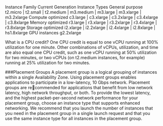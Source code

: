 

Instance Family Current Generation Instance Types
General purpose t2.micro | t2.small | t2.medium | m3.medium | m3.large |
m3.xlarge | m3.2xlarge
Compute optimized c3.large | c3.xlarge | c3.2xlarge | c3.4xlarge | c3.8xlarge
Memory optimized r3.large | r3.xlarge | r3.2xlarge | r3.4xlarge | r3.8xlarge
Storage optimized  i2.xlarge | i2.2xlarge | i2.4xlarge | i2.8xlarge |
hs1.8xlarge
GPU instances g2.2xlarge

What is a CPU credit?
One CPU credit is equal to one vCPU running at 100% utilization for one minute. Other combinations of
vCPUs, utilization, and time are also equal one CPU credit, such as one vCPU running at 50% utilization
for two minutes, or two vCPUs (on t2.medium instances, for example) running at 25% utilization for two
minutes.

###Placement Groups
A placement group is a logical grouping of instances within a single Availability Zone. Using placement
groups enables applications to participate in a low-latency, 10 Gbps network. Placement groups are recommended for applications that benefit from low network latency, high network throughput, or both. To
provide the lowest latency, and the highest packet-per-second network performance for your placement
group, choose an instance type that supports enhanced networking.
We recommend that you launch the number of instances that you need in the placement group in a single
launch request and that you use the same instance type for all instances in the placement group.


